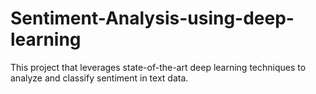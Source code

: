 # Sentiment-Analysis-using-deep-learning
This project that leverages state-of-the-art deep learning techniques to analyze and classify sentiment in text data.
